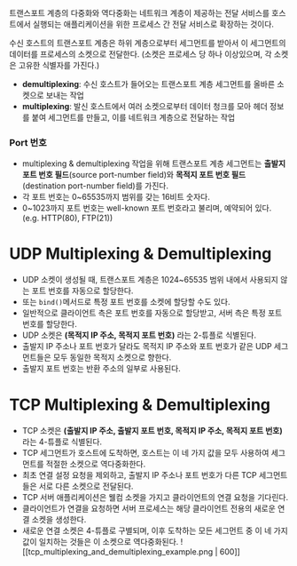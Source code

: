 트랜스포트 계층의 다중화와 역다중화는 네트워크 계층이 제공하는 전달 서비스를 호스트에서 실행되는 애플리케이션을 위한 프로세스 간 전달 서비스로 확장하는 것이다.

수신 호스트의 트랜스포트 계층은 하위 계층으로부터 세그먼트를 받아서 이 세그먼트의 데이터를 프로세스의 소켓으로 전달한다. (소켓은 프로세스 당 하나 이상있으며, 각 소켓은 고유한 식별자를 가진다.)

- **demultiplexing**: 수신 호스트가 들어오는 트랜스포트 계층 세그먼트를 올바른 소켓으로 보내는 작업
- **multiplexing**: 발신 호스트에서 여러 소켓으로부터 데이터 청크를 모아 헤더 정보를 붙여 세그먼트를 만들고, 이를 네트워크 계층으로 전달하는 작업

### Port 번호
- multiplexing & demultiplexing 작업을 위해 트랜스포트 계층 세그먼트는 **출발지 포트 번호 필드**(source port-number field)와 **목적지 포트 번호 필드**(destination port-number field)를 가진다.
- 각 포트 번호는 0~65535까지 범위를 갖는 16비트 숫자다.
- 0~1023까지 포트 번호는 well-known 포트 번호라고 불리며, 예약되어 있다. (e.g. HTTP(80), FTP(21))

# UDP Multiplexing & Demultiplexing
- UDP 소켓이 생성될 때, 트랜스포트 계층은 1024~65535 범위 내에서 사용되지 않는 포트 번호를 자동으로 할당한다.
- 또는 `bind()`메서드로 특정 포트 번호를 소켓에 할당할 수도 있다.
- 일반적으로 클라이언트 측은 포트 번호를 자동으로 할당받고, 서버 측은 특정 포트 번호를 할당한다.
- UDP 소켓은 **(목적지 IP 주소, 목적지 포트 번호)** 라는 2-튜플로 식별된다.
- 출발지 IP 주소나 포트 번호가 달라도 목적지 IP 주소와 포트 번호가 같은 UDP 세그먼트들은 모두 동일한 목적지 소켓으로 향한다.
- 출발지 포트 번호는 반환 주소의 일부로 사용된다.
# TCP Multiplexing & Demultiplexing
- TCP 소켓은 **(출발지 IP 주소, 출발지 포트 번호, 목적지 IP 주소, 목적지 포트 번호)** 라는 4-튜플로 식별된다.
- TCP 세그먼트가 호스트에 도착하면, 호스트는 이 네 가지 값을 모두 사용하여 세그먼트를 적절한 소켓으로 역다중화한다.
- 최초 연결 설정 요청을 제외하고, 출발지 IP 주소나 포트 번호가 다른 TCP 세그먼트들은 서로 다른 소켓으로 전달된다.
- TCP 서버 애플리케이션은 웰컴 소켓을 가지고 클라이언트의 연결 요청을 기다린다.
- 클라이언트가 연결을 요청하면 서버 프로세스는 해당 클라이언트 전용의 새로운 연결 소켓을 생성한다.
- 새로운 연결 소켓은 4-튜플로 구별되며, 이후 도착하는 모든 세그먼트 중 이 네 가지 값이 일치하는 것들은 이 소켓으로 역다중화된다.
![[tcp_multiplexing_and_demultiplexing_example.png | 600]]
